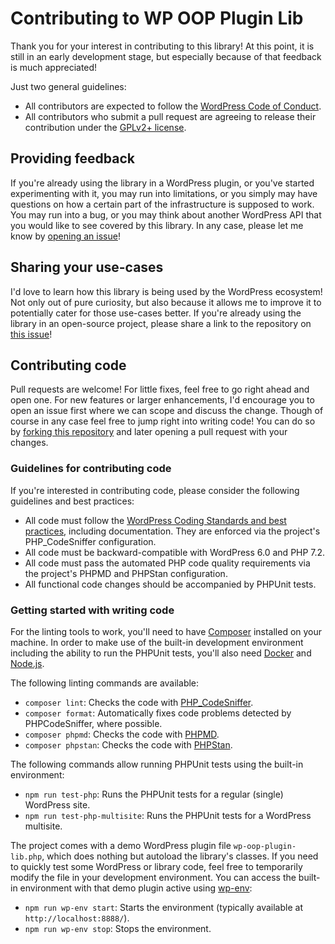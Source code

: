 # Contributing to WP OOP Plugin Lib

Thank you for your interest in contributing to this library! At this point, it is still in an early development stage, but especially because of that feedback is much appreciated!

Just two general guidelines:
* All contributors are expected to follow the [WordPress Code of Conduct](https://make.wordpress.org/handbook/community-code-of-conduct/).
* All contributors who submit a pull request are agreeing to release their contribution under the [GPLv2+ license](https://github.com/WordPress/performance/blob/trunk/LICENSE).

## Providing feedback

If you're already using the library in a WordPress plugin, or you've started experimenting with it, you may run into limitations, or you simply may have questions on how a certain part of the infrastructure is supposed to work. You may run into a bug, or you may think about another WordPress API that you would like to see covered by this library. In any case, please let me know by [opening an issue](https://github.com/felixarntz/wp-oop-plugin-lib/issues/new/choose)!

## Sharing your use-cases

I'd love to learn how this library is being used by the WordPress ecosystem! Not only out of pure curiosity, but also because it allows me to improve it to potentially cater for those use-cases better. If you're already using the library in an open-source project, please share a link to the repository on [this issue](https://github.com/felixarntz/wp-oop-plugin-lib/issues/1)!

## Contributing code

Pull requests are welcome! For little fixes, feel free to go right ahead and open one. For new features or larger enhancements, I'd encourage you to open an issue first where we can scope and discuss the change. Though of course in any case feel free to jump right into writing code! You can do so by [forking this repository](https://github.com/felixarntz/wp-oop-plugin-lib/fork) and later opening a pull request with your changes.

### Guidelines for contributing code

If you're interested in contributing code, please consider the following guidelines and best practices:

* All code must follow the [WordPress Coding Standards and best practices](https://developer.wordpress.org/coding-standards/), including documentation. They are enforced via the project's PHP_CodeSniffer configuration.
* All code must be backward-compatible with WordPress 6.0 and PHP 7.2.
* All code must pass the automated PHP code quality requirements via the project's PHPMD and PHPStan configuration.
* All functional code changes should be accompanied by PHPUnit tests.

### Getting started with writing code

For the linting tools to work, you'll need to have [Composer](https://getcomposer.org/) installed on your machine. In order to make use of the built-in development environment including the ability to run the PHPUnit tests, you'll also need [Docker](https://www.docker.com/) and [Node.js](https://nodejs.org/).

The following linting commands are available:

* `composer lint`: Checks the code with [PHP_CodeSniffer](https://github.com/PHPCSStandards/PHP_CodeSniffer/).
* `composer format`: Automatically fixes code problems detected by PHPCodeSniffer, where possible.
* `composer phpmd`: Checks the code with [PHPMD](https://github.com/phpmd/phpmd).
* `composer phpstan`: Checks the code with [PHPStan](https://github.com/phpstan/phpstan).

The following commands allow running PHPUnit tests using the built-in environment:

* `npm run test-php`: Runs the PHPUnit tests for a regular (single) WordPress site.
* `npm run test-php-multisite`: Runs the PHPUnit tests for a WordPress multisite.

The project comes with a demo WordPress plugin file `wp-oop-plugin-lib.php`, which does nothing but autoload the library's classes. If you need to quickly test some WordPress or library code, feel free to temporarily modify the file in your development environment. You can access the built-in environment with that demo plugin active using [wp-env](https://www.npmjs.com/package/@wordpress/env):

* `npm run wp-env start`: Starts the environment (typically available at `http://localhost:8888/`).
* `npm run wp-env stop`: Stops the environment.
